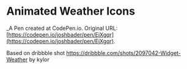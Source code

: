 # Animated Weather Icons
 _A Pen created at CodePen.io. Original URL: [https://codepen.io/joshbader/pen/EjXgqr](https://codepen.io/joshbader/pen/EjXgqr).

 Based on dribbble shot https://dribbble.com/shots/2097042-Widget-Weather by kylor